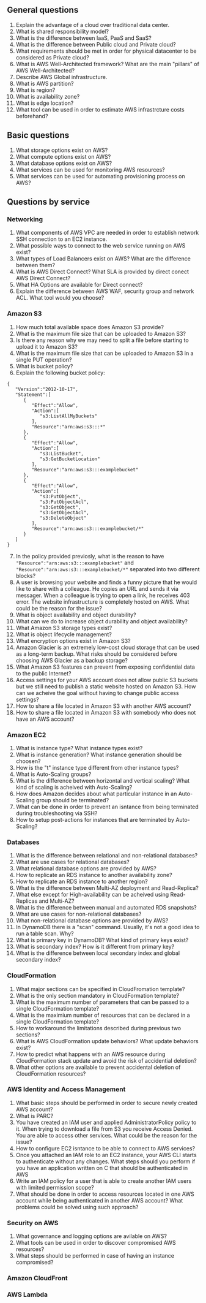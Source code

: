 <h2> General questions </h2>

1. Explain the advantage of a cloud over traditional data center.
2. What is shared responsibility model?
3. What is the difference between IaaS, PaaS and SaaS?
4. What is the difference between Public cloud and Private cloud?
5. What requirements should be met in order for physical datacenter to be considered as Private cloud?
6. What is AWS Well-Architected framework? What are the main "pillars" of AWS Well-Architected?
7. Describe AWS Global infrastructure.
8. What is AWS partition?
9. What is region?
10. What is availability zone?
11. What is edge location?
12. What tool can be used in order to estimate AWS infrastrcture costs beforehand?

<h2> Basic questions </h2>

1. What storage options exist on AWS?
2. What compute options exist on AWS?
3. What database options exist on AWS?
4. What services can be used for monitoring AWS resources?
5. What services can be used for automating provisioning process on AWS?

<h2> Questions by service </h2>
<h3> Networking </h3>

1. What components of AWS VPC are needed in order to establish network SSH connection to an EC2 instance.
2. What possible ways to connect to the web service running on AWS exist?
3. What types of Load Balancers exist on AWS? What are the difference between them?
4. What is AWS Direct Connect? What SLA is provided by direct conect AWS Direct Connect?
5. What HA Options are available for Direct connect?
6. Explain the difference between AWS WAF, security group and network ACL. What tool would you choose?

<h3> Amazon S3 </h3>

1. How much total available space does Amazon S3 provide?
2. What is the maximum file size that can be uploaded to Amazon S3?
3. Is there any reason why we may need to split a file before starting to upload it to Amazon S3?
4. What is the maximum file size that can be uploaded to Amazon S3 in a single PUT operation?
5. What is bucket policy?
6. Explain the following bucket policy:
```
{
   "Version":"2012-10-17",
   "Statement":[
      {
         "Effect":"Allow",
         "Action":[
            "s3:ListAllMyBuckets"
         ],
         "Resource":"arn:aws:s3:::*"
      },
      {
         "Effect":"Allow",
         "Action":[
            "s3:ListBucket",
            "s3:GetBucketLocation"
         ],
         "Resource":"arn:aws:s3:::examplebucket"
      },
      {
         "Effect":"Allow",
         "Action":[
            "s3:PutObject",
            "s3:PutObjectAcl",
            "s3:GetObject",
            "s3:GetObjectAcl",
            "s3:DeleteObject"
         ],
         "Resource":"arn:aws:s3:::examplebucket/*"
      }
   ]
}
```
7. In the policy provided previosly, what is the reason to have `"Resource":"arn:aws:s3:::examplebucket"`
and
`"Resource":"arn:aws:s3:::examplebucket/*"`
separated into two different blocks?
8. A user is browsing your website and finds a funny picture that he would like to share with a colleague. He copies an URL and sends it via messager. When a colleague is trying to open a link, he receives 403 error. The website infrastructure is completely hosted on AWS. What could be the reason for the issue?
9. What is object availability and object durability?
10. What can we do to increase object durability and object availability?
11. What Amazon S3 storage types exist?
12. What is object lifecycle management?
13. What encryption options exist in Amazon S3?
14. Amazon Glacier is an extremely low-cost cloud storage that can be used as a long-term backup. What risks should be considered before choosing AWS Glacier as a backup storage?
15. What Amazon S3 features can prevent from exposing confidential data to the public Internet?
16. Access settings for your AWS account does not allow public S3 buckets but we still need to publish a static website hosted on Amazon S3. How can we acheive the goal without having to change public access settings?
17. How to share a file located in Amazon S3 with another AWS account?
18. How to share a file located in Amazon S3 with somebody who does not have an AWS account?

<h3> Amazon EC2 </h3>

1. What is instance type? What instance types exist?
2. What is instance generation? What instance generation should be choosen?
3. How is the "t" instance type different from other instance types?
4. What is Auto-Scaling groups?
5. What is the difference between horizontal and vertical scaling? What kind of scaling is acheived with Auto-Scaling?
6. How does Amazon decides about what particular instance in an Auto-Scaling group should be terminated?
7. What can be done in order to prevent an isntance from being terminated during troubleshooting via SSH?
8. How to setup post-actions for instances that are terminated by Auto-Scaling?

<h3> Databases </h3>

1. What is the difference between relational and non-relational databases?
2. What are use cases for relational databases?
3. What relational database options are provided by AWS?
4. How to replicate an RDS instance to another availability zone?
5. How to replicate an RDS instance to another region?
6. What is the difference between Multi-AZ deployment and Read-Replica?
7. What else except for High-availability can be acheived using Read-Replicas and Multi-AZ?
8. What is the difference between manual and automated RDS snapshots?
9. What are use cases for non-relational databases?
10. What non-relational database options are provided by AWS?
11. In DynamoDB there is a "scan" command. Usually, it's not a good idea to run a table scan. Why?
12. What is primary key in DynamoDB? What kind of primary keys exist?
13. What is secondary index? How is it different from primary key?
14. What is the difference between local secondary index and global secondary index?

<h3> CloudFormation </h3>

1. What major sections can be specified in CloudFromation template?
2. What is the only section mandatory in CloudFormation template?
3. What is the maximum number of parameters that can be passed to a single CloudFormation template?
4. What is the maximium number of resources that can be declared in a single CloudFormation template?
5. How to workaround the limitations described during previous two sections?
6. What is AWS CloudFormation update behaviors? What update behaviors exist?
7. How to predict what happens with an AWS resource during CloudFormation stack update and avoid the risk of accidential deletion?
8. What other options are available to prevent accidental deletion of CloudFormation resources?

<h3> AWS Identity and Access Management </h3>

1. What basic steps should be performed in order to secure newly created AWS account?
2. What is PARC?
3. You have created an IAM user and applied AdministratorPolicy policy to it. When trying to download a file from S3 you receive Access Denied. You are able to access other services. What could be the reason for the issue?
4. How to configure EC2 isntance to be able to connect to AWS services?
5. Once you attached an IAM role to an EC2 instance, your AWS CLI starts to authenticate without any changes. What steps should you perform if you have an application written on C that should be authenticated in AWS
6. Write an IAM policy for a user that is able to create another IAM users with limited permission scope?
7. What should be done in order to access resources located in one AWS account while being authenticated in another AWS account? What problems could be solved using such approach?

<h3> Security on AWS </h3>

1. What governance and logging options are avilable on AWS?
2. What tools can be used in order to discover compromised AWS resources?
3. What steps should be performed in case of having an instance compromised?

<h3> Amazon CloudFront </h3>

<h3> AWS Lambda </h3>
